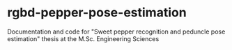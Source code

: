 # rgbd-pepper-pose-estimation
Documentation and code for "Sweet pepper recognition and peduncle pose estimation" thesis  at the M.Sc. Engineering Sciences 
